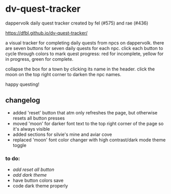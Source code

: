# dv-quest-tracker
dappervolk daily quest tracker
created by fel (#575) and rae (#436)

https://dfbl.github.io/dv-quest-tracker/

a visual tracker for completing daily quests from npcs on dappervolk. there are seven buttons for seven daily quests for each npc. click each button to cycle through colors to mark quest progress: red for incomplete, yellow for in progress, green for complete.

collapse the box for a town by clicking its name in the header. click the moon on the top right corner to darken the npc names.

happy questing!

## changelog
- added 'reset' button that atm only refreshes the page, but otherwise resets all button presses
- moved 'moon' for darker font text to the top right corner of the page so it's always visible
- added sections for silvie's mine and aviar cove
- replaced 'moon' font color changer with high contrast/dark mode theme toggle

### to do:
- *add reset all button*
- *add dark theme*
- have button colors save
- code dark theme properly
